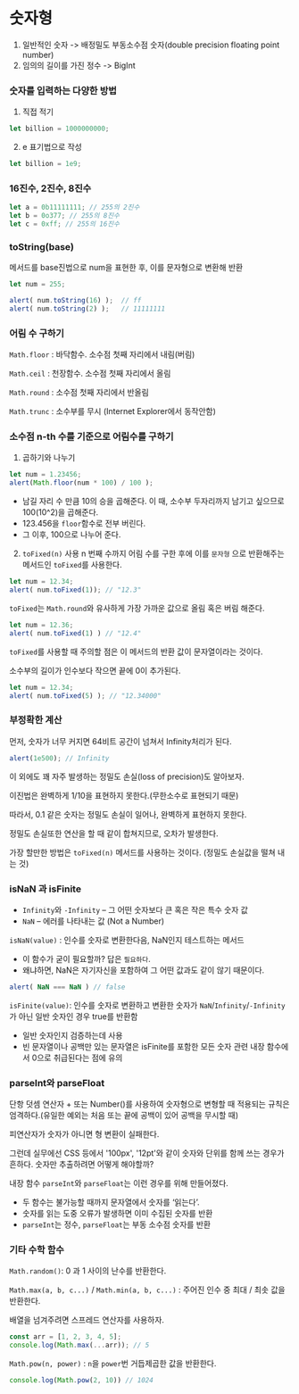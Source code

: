 # 숫자형

1. 일반적인 숫자 -> 배정밀도 부동소수점 숫자(double precision floating point number)
2. 임의의 길이를 가진 정수 -> BigInt

### 숫자를 입력하는 다양한 방법

1. 직접 적기 

```js
let billion = 1000000000;
```

2. e 표기법으로 작성
```js
let billion = 1e9;
```

### 16진수, 2진수, 8진수
```js
let a = 0b11111111; // 255의 2진수
let b = 0o377; // 255의 8진수
let c = 0xff; // 255의 16진수
```

### toString(base)
메서드를 base진법으로 num을 표현한 후, 이를 문자형으로 변환해 반환
```js
let num = 255;

alert( num.toString(16) );  // ff
alert( num.toString(2) );   // 11111111
```

### 어림 수 구하기
`Math.floor` : 바닥함수. 소수점 첫째 자리에서 내림(버림)

`Math.ceil` : 천장함수. 소수점 첫째 자리에서 올림

`Math.round` : 소수점 첫째 자리에서 반올림

`Math.trunc` : 소수부를 무시 (Internet Explorer에서 동작안함)

### 소수점 n-th 수를 기준으로 어림수를 구하기

1. 곱하기와 나누기
   
```js
let num = 1.23456;
alert(Math.floor(num * 100) / 100 );
```
- 남길 자리 수 만큼 10의 승을 곱해준다. 이 때, 소수부 두자리까지 남기고 싶으므로 100(10^2)을 곱해준다.
- 123.456을 `floor`함수로 전부 버린다.
- 그 이후, 100으로 나누어 준다.

2. `toFixed(n)` 사용
n 번째 수까지 어림 수를 구한 후에 이를 `문자형` 으로 반환해주는 메서드인 `toFixed`를 사용한다.
```js
let num = 12.34;
alert( num.toFixed(1)); // "12.3"
```
`toFixed`는 `Math.round`와 유사하게 가장 가까운 값으로 올림 혹은 버림 해준다.
```js
let num = 12.36;
alert( num.toFixed(1) ) // "12.4"
```

`toFixed`를 사용할 때 주의할 점은 이 메서드의 반환 값이 문자열이라는 것이다.

소수부의 길이가 인수보다 작으면 끝에 0이 추가된다.

```js
let num = 12.34;
alert( num.toFixed(5) ); // "12.34000"
```

### 부정확한 계산

먼저, 숫자가 너무 커지면 64비트 공간이 넘쳐서 Infinity처리가 된다.
```js
alert(1e500); // Infinity
```
이 외에도 꽤 자주 발생하는 정밀도 손실(loss of precision)도 알아보자.

이진법은 완벽하게 1/10을 표현하지 못한다.(무한소수로 표현되기 때문)

따라서, 0.1 같은 숫자는 정밀도 손실이 일어나, 완벽하게 표현하지 못한다.

정밀도 손실또한 연산을 할 때 같이 합쳐지므로, 오차가 발생한다.

가장 할만한 방법은 `toFixed(n)` 메서드를 사용하는 것이다. (정밀도 손실값을 떨쳐 내는 것)

### isNaN 과 isFinite
- `Infinity`와 `-Infinity` – 그 어떤 숫자보다 큰 혹은 작은 특수 숫자 값
- `NaN` – 에러를 나타내는 값 (Not a Number)

`isNaN(value)` : 인수를 숫자로 변환한다음, NaN인지 테스트하는 메서드
- 이 함수가 굳이 필요할까? 답은 `필요하다`.
- 왜냐하면, NaN은 자기자신을 포함하여 그 어떤 값과도 같이 않기 때문이다.
```js
alert( NaN === NaN ) // false
```

`isFinite(value)`: 인수를 숫자로 변환하고 변환한 숫자가 `NaN`/`Infinity`/`-Infinity`가 아닌 일반 숫자인 경우 true를 반환함
- 일반 숫자인지 검증하는데 사용
- 빈 문자열이나 공백만 있는 문자열은 isFinite를 포함한 모든 숫자 관련 내장 함수에서 0으로 취급된다는 점에 유의

### parseInt와 parseFloat

단항 덧셈 연산자 + 또는 Number()를 사용하여 숫자형으로 변형할 때 적용되는 규칙은 엄격하다.(유일한 예외는 처음 또는 끝에 공백이 있어 공백을 무시할 때)

피연산자가 숫자가 아니면 형 변환이 실패한다.

그런데 실무에선 CSS 등에서 '100px', '12pt'와 같이 숫자와 단위를 함께 쓰는 경우가 흔하다. 숫자만 추출하려면 어떻게 해야할까?

내장 함수 `parseInt`와 `parseFloat`는 이런 경우를 위해 만들어졌다.

- 두 함수는 불가능할 때까지 문자열에서 숫자를 ‘읽는다’.
- 숫자를 읽는 도중 오류가 발생하면 이미 수집된 숫자를 반환
- `parseInt`는 정수, `parseFloat`는 부동 소수점 숫자를 반환

### 기타 수학 함수

`Math.random()`: 0 과 1 사이의 난수를 반환한다.

`Math.max(a, b, c...)` / `Math.min(a, b, c...)` : 주어진 인수 중 최대 / 최솟 값을 반환한다.

배열을 넘겨주려면 스프레드 연산자를 사용하자.
```js
const arr = [1, 2, 3, 4, 5];
console.log(Math.max(...arr)); // 5
```

`Math.pow(n, power)` : `n`을 `power`번 거듭제곱한 값을 반환한다.

```js
console.log(Math.pow(2, 10)) // 1024
```